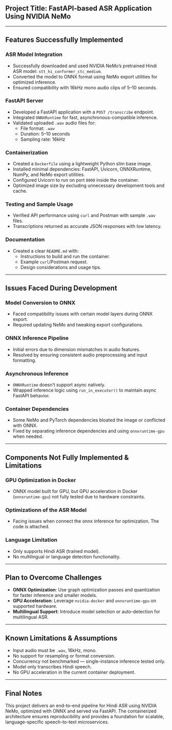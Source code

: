 ## Project Title: FastAPI-based ASR Application Using NVIDIA NeMo

---

## Features Successfully Implemented

### ASR Model Integration
- Successfully downloaded and used NVIDIA NeMo’s pretrained Hindi ASR model: `stt_hi_conformer_ctc_medium`.
- Converted the model to ONNX format using NeMo export utilities for optimized inference.
- Ensured compatibility with 16kHz mono audio clips of 5–10 seconds.

### FastAPI Server
- Developed a FastAPI application with a `POST /transcribe` endpoint.
- Integrated `ONNXRuntime` for fast, asynchronous-compatible inference.
- Validated uploaded `.wav` audio files for:
  - File format: `.wav`
  - Duration: 5–10 seconds
  - Sampling rate: 16kHz

### Containerization
- Created a `Dockerfile` using a lightweight Python slim base image.
- Installed minimal dependencies: FastAPI, Uvicorn, ONNXRuntime, NumPy, and NeMo export utilities.
- Configured Uvicorn to run on port `8000` inside the container.
- Optimized image size by excluding unnecessary development tools and cache.

### Testing and Sample Usage
- Verified API performance using `curl` and Postman with sample `.wav` files.
- Transcriptions returned as accurate JSON responses with low latency.

### Documentation
- Created a clear `README.md` with:
  - Instructions to build and run the container.
  - Example `curl`/Postman request.
  - Design considerations and usage tips.

---

## Issues Faced During Development

### Model Conversion to ONNX
- Faced compatibility issues with certain model layers during ONNX export.
- Required updating NeMo and tweaking export configurations.

### ONNX Inference Pipeline
- Initial errors due to dimension mismatches in audio features.
- Resolved by ensuring consistent audio preprocessing and input formatting.

### Asynchronous Inference
- `ONNXRuntime` doesn’t support async natively.
- Wrapped inference logic using `run_in_executor()` to maintain async FastAPI behavior.

### Container Dependencies
- Some NeMo and PyTorch dependencies bloated the image or conflicted with ONNX.
- Fixed by separating inference dependencies and using `onnxruntime-gpu` when needed.

---

## Components Not Fully Implemented & Limitations

### GPU Optimization in Docker
- ONNX model built for GPU, but GPU acceleration in Docker (`onnxruntime-gpu`) not fully tested due to hardware constraints.

### Optimizationn of the ASR Model
- Facing issues when connect the onnx inference for optimization. The code is attached.

### Language Limitation
- Only supports Hindi ASR (trained model).
- No multilingual or language detection functionality.

---

## Plan to Overcome Challenges

- **ONNX Optimization**: Use graph optimization passes and quantization for faster inference and smaller models.
- **GPU Acceleration**: Leverage `nvidia-docker` and `onnxruntime-gpu` on supported hardware.
- **Multilingual Support**: Introduce model selection or auto-detection for multilingual ASR.

---

## Known Limitations & Assumptions

- Input audio must be `.wav`, 16kHz, mono.
- No support for resampling or format conversion.
- Concurrency not benchmarked — single-instance inference tested only.
- Model only transcribes Hindi speech.
- No GPU acceleration in the current container deployment.

---

## Final Notes

This project delivers an end-to-end pipeline for Hindi ASR using NVIDIA NeMo, optimized with ONNX and served via FastAPI. The containerized architecture ensures reproducibility and provides a foundation for scalable, language-specific speech-to-text microservices.
